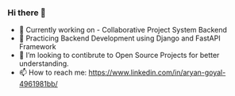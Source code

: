 ### Hi there 👋


- 🔭 Currently working on - Collaborative Project System Backend
- 🌱 Practicing Backend Development using Django and FastAPI Framework
- 👯 I’m looking to contibrute to Open Source Projects for better understanding.
- 📫 How to reach me: https://www.linkedin.com/in/aryan-goyal-4961981bb/

